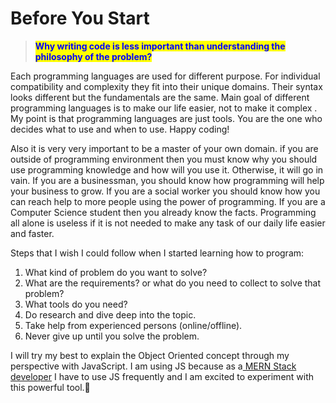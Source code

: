 # Before You Start

> <mark style="color:blue;">**Why writing code is less important than understanding the philosophy of the problem?**</mark>

Each programming languages are used for different  purpose. For individual compatibility and complexity they fit into their unique domains. Their syntax looks different but the fundamentals are the same. Main goal of different programming languages is  to make our life easier, not to make it complex . My point is that programming languages are just tools. You are the one who decides what to use and when to use. Happy coding!

Also it is very very important to be a master of your own domain. if you are  outside of programming environment then you must know why you should  use programming knowledge and how will you use it. Otherwise, it will go in vain. If you are a businessman,  you should know how programming will help your business to grow. If you are a social worker you should know how you can reach help to more people using the power of programming. If you are a Computer Science student then you already know the facts. Programming all alone is useless if it is not needed to make any task of our daily life easier and faster.

Steps that I wish I could follow when I started learning how to program:

1. What kind of problem do you want to solve?
2. What are the requirements? or what do you need to collect to solve that problem?
3. What tools do you need?
4. Do research and dive deep into the topic.
5. Take help from experienced persons (online/offline).
6. Never give up until you solve the problem.

I will try my best to explain the Object Oriented concept through my perspective with JavaScript. I am using JS because as a[ MERN Stack developer](https://www.mongodb.com/mern-stack) I have to use JS frequently and I am  excited to experiment with this powerful tool.🤩
